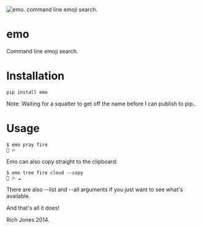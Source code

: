 ![emo. command line emoji search.](http://i.imgur.com/7JDtvNi.png)
# emo

Command line emoji search.

# Installation

    pip install emo

Note: Waiting for a squatter to get off the name before I can publish to pip..

# Usage

    $ emo pray fire
    🙏 🔥

Emo can also copy straight to the clipboard:

    $ emo tree fire cloud --copy
    🌴 🔥 ☁

There are also --list and --all arguments if you just want to see what's available.

And that's all it does!

Rich Jones 2014.
